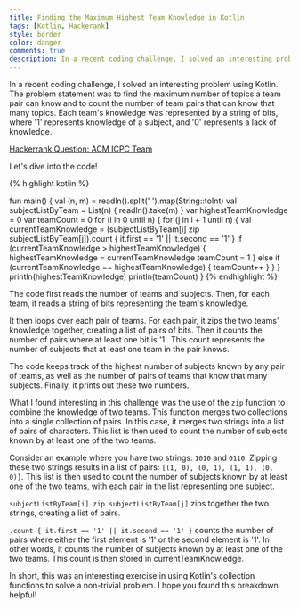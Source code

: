 ```yaml
---
title: Finding the Maximum Highest Team Knowledge in Kotlin
tags: [Kotlin, Hackerank]
style: border
color: danger
comments: true
description: In a recent coding challenge, I solved an interesting problem using Kotlin.
---
```


In a recent coding challenge, I solved an interesting problem using Kotlin. The problem statement was to find the maximum number of topics a team pair can know and to count the number of team pairs that can know that many topics. Each team's knowledge was represented by a string of bits, where '1' represents knowledge of a subject, and '0' represents a lack of knowledge.

[Hackerrank Question: ACM ICPC Team](https://www.hackerrank.com/challenges/acm-icpc-team/problem)

Let's dive into the code!

{% highlight kotlin %}

fun main() {
    val (n, m) = readln().split(' ').map(String::toInt)
    val subjectListByTeam = List(n) {
        readln().take(m)
    }
    var highestTeamKnowledge = 0
    var teamCount = 0
    for (i in 0 until n) {
        for (j in i + 1 until n) {
            val currentTeamKnowledge =
                (subjectListByTeam[i] zip subjectListByTeam[j]).count { it.first == '1' || it.second == '1' }
            if (currentTeamKnowledge > highestTeamKnowledge) {
                highestTeamKnowledge = currentTeamKnowledge
                teamCount = 1
            } else if (currentTeamKnowledge == highestTeamKnowledge) {
                teamCount++
            }
        }
    }
    println(highestTeamKnowledge)
    println(teamCount)
}
{% endhighlight %}

The code first reads the number of teams and subjects. Then, for each team, it reads a string of bits representing the team's knowledge.

It then loops over each pair of teams. For each pair, it zips the two teams' knowledge together, creating a list of pairs of bits. Then it counts the number of pairs where at least one bit is '1'. This count represents the number of subjects that at least one team in the pair knows.

The code keeps track of the highest number of subjects known by any pair of teams, as well as the number of pairs of teams that know that many subjects. Finally, it prints out these two numbers.

What I found interesting in this challenge was the use of the `zip` function to combine the knowledge of two teams. This function merges two collections into a single collection of pairs. In this case, it merges two strings into a list of pairs of characters. This list is then used to count the number of subjects known by at least one of the two teams.

Consider an example where you have two strings: `1010` and `0110`. Zipping these two strings results in a list of pairs: `[(1, 0), (0, 1), (1, 1), (0, 0)]`. This list is then used to count the number of subjects known by at least one of the two teams, with each pair in the list representing one subject.

`subjectListByTeam[i] zip subjectListByTeam[j]` zips together the two strings, creating a list of pairs.

`.count { it.first == '1' || it.second == '1' }` counts the number of pairs where either the first element is '1' or the second element is '1'. In other words, it counts the number of subjects known by at least one of the two teams. This count is then stored in currentTeamKnowledge.

In short, this was an interesting exercise in using Kotlin's collection functions to solve a non-trivial problem. I hope you found this breakdown helpful!
